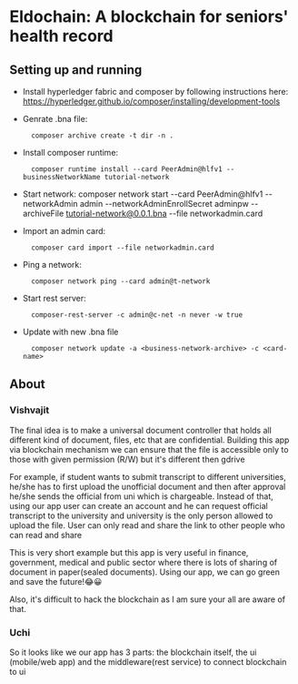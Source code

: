 # Eldochain: A blockchain for seniors' health record

## Setting up and running

- Install hyperledger fabric and composer by following instructions here: 
		https://hyperledger.github.io/composer/installing/development-tools

- Genrate .bna file: 

		composer archive create -t dir -n .
- Install composer runtime: 

		composer runtime install --card PeerAdmin@hlfv1 --businessNetworkName tutorial-network
- Start network: 
		composer network start --card PeerAdmin@hlfv1 --networkAdmin admin --networkAdminEnrollSecret adminpw --archiveFile tutorial-network@0.0.1.bna --file networkadmin.card
- Import an admin card: 

		composer card import --file networkadmin.card
- Ping a network: 

		composer network ping --card admin@t-network
- Start rest server: 

		composer-rest-server -c admin@c-net -n never -w true
- Update with new .bna file 

		composer network update -a <business-network-archive> -c <card-name>


## About

### Vishvajit

The final idea is to make a universal document controller that holds all different kind of document, files, etc that are confidential. Building this app via blockchain mechanism we can ensure that the file is accessible only to those with given permission (R/W) but it's different then gdrive

For example, if student wants to submit transcript to different universities, he/she has to first upload the unofficial document and then after approval he/she sends the official from uni which is chargeable. Instead of that, using our app user can create an account and he can request official transcript to the university and university is the only person allowed to upload the file. User can only read and share the link to other people who can read and share

This is very short example but this app is very useful in finance, government, medical and public sector where there is lots of sharing of document in paper(sealed documents). Using our app, we can go green and save the future!😂😀

Also, it's difficult to hack the blockchain as I am sure your all are aware of that.

### Uchi 

So it looks like we our app has 3 parts: the blockchain itself, the ui (mobile/web app) and the middleware(rest service) to connect blockchain to ui



